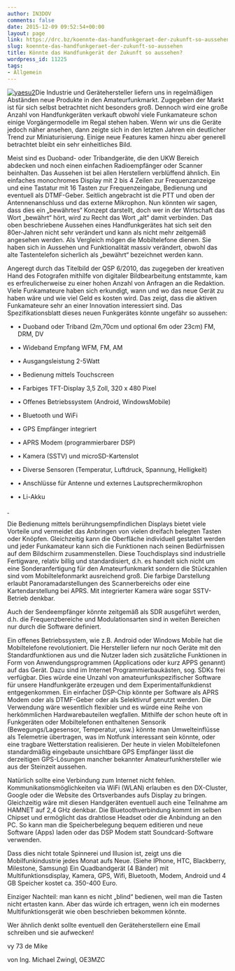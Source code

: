 ```yaml
---
author: IN3DOV
comments: false
date: 2015-12-09 09:52:54+00:00
layout: page
link: https://drc.bz/koennte-das-handfunkgeraet-der-zukunft-so-aussehen/
slug: koennte-das-handfunkgeraet-der-zukunft-so-aussehen
title: Könnte das Handfunkgerät der Zukunft so aussehen?
wordpress_id: 11225
tags:
- Allgemein
---
```


[![yaesu2](https://drc.bz/wp-content/uploads/2015/12/yaesu2.jpg)](https://drc.bz/wp-content/uploads/2015/12/yaesu2.jpg)Die Industrie und Gerätehersteller liefern uns in regelmäßigen Abständen neue Produkte in den Amateurfunkmarkt. Zugegeben der Markt ist für sich selbst betrachtet nicht besonders groß. Dennoch wird eine große Anzahl von Handfunkgeräten verkauft obwohl viele Funkamateure schon einige Vorgängermodelle im Regal stehen haben. Wenn wir uns die Geräte jedoch näher ansehen, dann zeigte sich in den letzten Jahren ein deutlicher Trend zur Miniaturisierung. Einige neue Features kamen hinzu aber generell betrachtet bleibt ein sehr einheitliches Bild.




Meist sind es Duoband- oder Tribandgeräte, die den UKW Bereich abdecken und noch einen einfachen Radioempfänger oder Scanner beinhalten. Das Aussehen ist bei allen Herstellern verblüffend ähnlich. Ein einfaches monochromes Display mit 2 bis 4 Zeilen zur Frequenzanzeige und eine Tastatur mit 16 Tasten zur Frequenzeingabe, Bedienung und eventuell als DTMF-Geber. Seitlich angebracht ist die PTT und oben der Antennenanschluss und das externe Mikrophon. Nun könnten wir sagen, dass dies ein „bewährtes“ Konzept darstellt, doch wer in der Wirtschaft das Wort „bewährt“ hört, wird zu Recht das Wort „alt“ damit verbinden. Das oben beschriebene Aussehen eines Handfunkgerätes hat sich seit den 80er-Jahren nicht sehr verändert und kann als nicht mehr zeitgemäß angesehen werden. Als Vergleich mögen die Mobiltelefone dienen. Sie haben sich in Aussehen und Funktionalität massiv verändert, obwohl das alte Tastentelefon sicherlich als „bewährt“ bezeichnet werden kann.




Angeregt durch das Titelbild der QSP 6/2010, das zugegeben der kreativen Hand des Fotografen mithilfe von digitaler Bildbearbeitung entstammte, kam es erfreulicherweise zu einer hohen Anzahl von Anfragen an die Redaktion. Viele Funkamateure haben sich erkundigt, wann und wo das neue Gerät zu haben wäre und wie viel Geld es kosten wird. Das zeigt, dass die aktiven Funkamateure sehr an einer Innovation interessiert sind. Das Spezifikationsblatt dieses neuen Funkgerätes könnte ungefähr so aussehen:






	
  * • Duoband oder Triband (2m,70cm und optional 6m oder 23cm) FM, DRM, DV

	
  * • Wideband Empfang WFM, FM, AM

	
  * • Ausgangsleistung 2-5Watt

	
  * • Bedienung mittels Touchscreen

	
  * • Farbiges TFT-Display 3,5 Zoll, 320 x 480 Pixel

	
  * • Offenes Betriebssystem (Android, WindowsMobile)

	
  * • Bluetooth und WiFi

	
  * • GPS Empfänger integriert

	
  * • APRS Modem (programmierbarer DSP)

	
  * • Kamera (SSTV) und microSD-Kartenslot

	
  * • Diverse Sensoren (Temperatur, Luftdruck, Spannung, Helligkeit)

	
  * • Anschlüsse für Antenne und externes Lautsprechermikrophon

	
  * • Li-Akku


[ ](https://drc.bz/wp-content/uploads/2015/12/yaesu2.jpg)


Die Bedienung mittels berührungsempfindlichen Displays bietet viele Vorteile und vermeidet das Anbringen von vielen dreifach belegten Tasten oder Knöpfen. Gleichzeitig kann die Oberfläche individuell gestaltet werden und jeder Funkamateur kann sich die Funktionen nach seinen Bedürfnissen auf dem Bildschirm zusammenstellen. Diese Touchdisplays sind industrielle Fertigware, relativ billig und standardisiert, d.h. es handelt sich nicht um eine Sonderanfertigung für den Amateurfunkmarkt sondern die Stückzahlen sind vom Mobiltelefonmarkt ausreichend groß. Die farbige Darstellung erlaubt Panoramadarstellungen des Scannerbereichs oder eine Kartendarstellung bei APRS. Mit integrierter Kamera wäre sogar SSTV-Betrieb denkbar.




Auch der Sendeempfänger könnte zeitgemäß als SDR ausgeführt werden, d.h. die Frequenzbereiche und Modulationsarten sind in weiten Bereichen nur durch die Software definiert.




Ein offenes Betriebssystem, wie z.B. Android oder Windows Mobile hat die Mobiltelefone revolutioniert. Die Hersteller liefern nur noch Geräte mit den Standardfunktionen aus und die Nutzer laden sich zusätzliche Funktionen in Form von Anwendungsprogrammen (Applications oder kurz APPS genannt) auf das Gerät. Dazu sind im Internet Programmierbaukästen, sog. SDKs frei verfügbar. Dies würde eine Unzahl von amateurfunkspezifischer Software für unsere Handfunkgeräte erzeugen und dem Experimentalfunkdienst entgegenkommen. Ein einfacher DSP-Chip könnte per Software als APRS Modem oder als DTMF-Geber oder als Selektivruf genutzt werden. Die Verwendung wäre wesentlich flexibler und es würde eine Reihe von herkömmlichen Hardwarebauteilen wegfallen. Mithilfe der schon heute oft in Funkgeräten oder Mobiltelefonen enthaltenen Sensorik (Bewegungs/Lagesensor, Temperatur, usw.) könnte man Umwelteinflüsse als Telemetrie übertragen, was im Notfunk interessant sein könnte, oder eine tragbare Wetterstation realisieren. Der heute in vielen Mobiltelefonen standardmäßig eingebaute unsichtbare GPS Empfänger lässt die derzeitigen GPS-Lösungen mancher bekannter Amateurfunkhersteller wie aus der Steinzeit aussehen.




Natürlich sollte eine Verbindung zum Internet nicht fehlen. Kommunikationsmöglichkeiten via WiFi (WLAN) erlauben es den DX-Cluster, Google oder die Website des Ortsverbandes aufs Display zu bringen. Gleichzeitig wäre mit diesen Handgeräten eventuell auch eine Teilnahme am HAMNET auf 2,4 GHz denkbar. Die Bluetoothverbindung kommt im selben Chipset und ermöglicht das drahtlose Headset oder die Anbindung an den PC. So kann man die Speicherbelegung bequem editieren und neue Software (Apps) laden oder das DSP Modem statt Soundcard-Software verwenden.




Dass dies nicht totale Spinnerei und Illusion ist, zeigt uns die Mobilfunkindustrie jedes Monat aufs Neue. (Siehe IPhone, HTC, Blackberry, Milestone, Samsung) Ein Quadbandgerät (4 Bänder) mit Multifunktionsdisplay, Kamera, GPS, Wifi, Bluetooth, Modem, Android und 4 GB Speicher kostet ca. 350-400 Euro.




Einziger Nachteil: man kann es nicht „blind“ bedienen, weil man die Tasten nicht ertasten kann. Aber das würde ich ertragen, wenn ich ein modernes Multifunktionsgerät wie oben beschrieben bekommen könnte.




Wer ähnlich denkt sollte eventuell den Geräteherstellern eine Email schreiben und sie aufwecken!




vy 73 de Mike




von Ing. Michael Zwingl, OE3MZC



